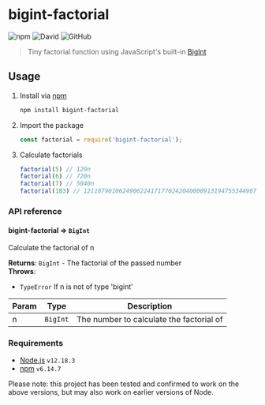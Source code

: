 # bigint-factorial

![npm](https://img.shields.io/npm/v/bigint-factorial)
![David](https://img.shields.io/david/polarstoat/bigint-factorial)
![GitHub](https://img.shields.io/github/license/polarstoat/bigint-factorial)

> Tiny factorial function using JavaScript's built-in [BigInt](https://developer.mozilla.org/en-US/docs/Web/JavaScript/Reference/Global_Objects/BigInt)

## Usage

1. Install via [npm](https://www.npmjs.com/package/bigint-factorial)

   ```sh
   npm install bigint-factorial
   ```
2. Import the package

   ```js
   const factorial = require('bigint-factorial');
3. Calculate factorials

   ```js
   factorial(5) // 120n
   factorial(6) // 720n
   factorial(7) // 5040n
   factorial(183) // 1211079010624906224171770242040000913194755344907123328387229208384122199143398983962077168073033852647945203036376445283346314711222230177466494273255728793463071956674839497876987299889729720327479783667584731115257659422804284707863129430806869565563037239578516564219715854442393339376435200000000000000000000000000000000000000000000n
   ```

### API reference

<a name="module_bigint-factorial"></a>

#### bigint-factorial ⇒ <code>BigInt</code>
Calculate the factorial of n

**Returns**: <code>BigInt</code> - The factorial of the passed number  
**Throws**:

- <code>TypeError</code> If n is not of type 'bigint'


| Param | Type | Description |
| --- | --- | --- |
| n | <code>BigInt</code> | The number to calculate the factorial of |



### Requirements

- [Node.js](https://nodejs.org/en/) `v12.18.3`
- [npm](https://www.npmjs.com) `v6.14.7`

Please note: this project has been tested and confirmed to work on the above versions, but may also work on earlier versions of Node.
